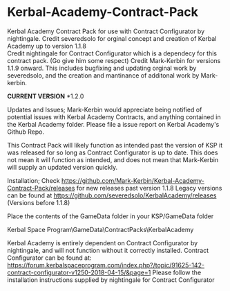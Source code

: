 # Kerbal-Academy-Contract-Pack
Kerbal Academy Contract Pack for use with Contract Configurator by nightingale.
Credit severedsolo for orginal concept and creation of Kerbal Academy up to version 1.1.8  
Credit nightingale for Contract Configurator which is a dependecy for this contract pack. (Go give him some respect)
Credit Mark-Kerbin for versions 1.1.9 onward. This includes bugfixing and updating orginal work by severedsolo, and the creation and mantinance of additonal work by Mark-kerbin.

**CURRENT VERSION**
*1.2.0

Updates and Issues;
Mark-Kerbin would appreciate being notified of potential issues with Kerbal Academy Contracts, and anything contained in the Kerbal Academy folder. Please file a issue report on Kerbal Academy's Github Repo.

This Contract Pack will likely function as intended past the version of KSP it was released for so long as Contract Configurator is up to date. This does not mean it will function as intended, and does not mean that Mark-Kerbin will supply an updated version quickly.   

Installation;
Check https://github.com/Mark-Kerbin/Kerbal-Academy-Contract-Pack/releases for new releases past version 1.1.8
Legacy versions can be found at https://github.com/severedsolo/KerbalAcademy/releases (Versions before 1.1.8)

Place the contents of the GameData folder in your KSP/GameData folder

Kerbal Space Program\GameData\ContractPacks\KerbalAcademy

Kerbal Academy is entirely dependent on Contract Configurator by nightingale, and will not function without it correctly installed.
Contract Configurator can be found at:
https://forum.kerbalspaceprogram.com/index.php?/topic/91625-142-contract-configurator-v1250-2018-04-15/&page=1
Please follow the installation instructions supplied by nightingale for Contract Configurator
